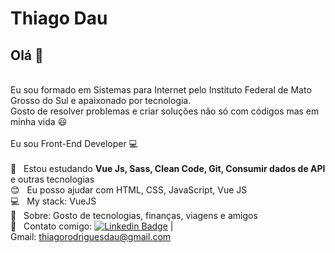 # Thiago Dau
## Olá 👋
<br/>Eu sou formado em Sistemas para Internet pelo Instituto Federal de Mato Grosso do Sul e apaixonado por tecnologia.
<br/>Gosto de resolver problemas e criar soluções não só com códigos mas em minha vida :smiley: <br/>
<br/>Eu sou Front-End Developer :computer:<br/><br/>
  :rocket: &nbsp; Estou estudando **Vue Js, Sass, Clean Code, Git, Consumir dados de API** e outras tecnologias
 <br/> :blush: &nbsp; Eu posso ajudar com HTML, CSS, JavaScript, Vue JS 
 <br/> :computer: &nbsp; My stack: VueJS 
 <br/> 💬  &nbsp; Sobre: Gosto de tecnologias, finanças, viagens e amigos 
 <br/> :email: &nbsp; Contato comigo: [![Linkedin Badge](https://img.shields.io/badge/-ThiagoDau-blue?style=flat-square&logo=Linkedin&logoColor=white&link=https://www.linkedin.com/in/thiagorodriguesdau/)](https://www.linkedin.com/in/thiagorodriguesdau/)
 |<br/>
Gmail: thiagorodriguesdau@gmail.com